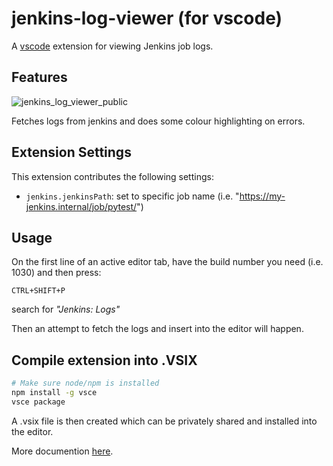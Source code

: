 # jenkins-log-viewer (for vscode)

A [vscode](https://code.visualstudio.com/) extension for viewing Jenkins job logs.

## Features

![jenkins_log_viewer_public](https://user-images.githubusercontent.com/4519234/42072509-dd80d2cc-7b2e-11e8-9723-3cdfce95426f.gif)

Fetches logs from jenkins and does some colour highlighting on errors.

## Extension Settings

This extension contributes the following settings:

- `jenkins.jenkinsPath`: set to specific job name (i.e. "https://my-jenkins.internal/job/pytest/")

## Usage

On the first line of an active editor tab, have the build number you need (i.e. 1030) and then press:

`CTRL+SHIFT+P`

search for _"Jenkins: Logs"_

Then an attempt to fetch the logs and insert into the editor will happen.

## Compile extension into .VSIX

```bash
# Make sure node/npm is installed
npm install -g vsce
vsce package
```

A .vsix file is then created which can be privately shared and installed into the editor.

More documention [here](https://code.visualstudio.com/docs/extensions/publish-extension).
